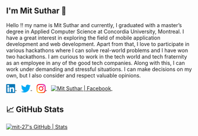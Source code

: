 ## I'm Mit Suthar 👋

Hello !! my name is Mit Suthar and currently, I graduated with a master’s degree in Applied Computer Science at Concordia University, Montreal. I have a great interest in exploring the field of mobile application development and web development. Apart from that, I love to participate in various hackathons where I can solve real-world problems and I have won two hackathons. I am curious to work in the tech world and tech fraternity as an employee in any of the good tech companies. Along with this, I can work under demanding and stressful situations. I can make decisions on my own, but I also consider and respect valuable opinions.

<a href="https://www.linkedin.com/in/mit-suthar-7b5328161/" target="_blank">
  <img align="center" alt="Mit Suthar | Linkedin" width="24px" src="https://github.com/SatYu26/SatYu26/blob/master/Assets/Linkedin.svg" />
</a> &nbsp;&nbsp;
<a href="https://twitter.com/Meetu_27" target="_blank">
  <img align="center" alt="Mit Suthar| Twitter" width="26px" src="https://github.com/SatYu26/SatYu26/blob/master/Assets/Twitter.svg" />
</a> &nbsp;&nbsp;
<a href="https://www.instagram.com/meetu_27/" target="_blank">
  <img align="center" alt="Mit Suthar | Instagram" width="24px" src="https://github.com/SatYu26/SatYu26/blob/master/Assets/Instagram.svg" />
</a> &nbsp;&nbsp;
<a href="https://www.facebook.com/meet.suthar.37">
    <img align="center" alt="Mit Suthar | Facebook" width="24px" src="https://upload.wikimedia.org/wikipedia/en/thumb/0/04/Facebook_f_logo_%282021%29.svg/100px-Facebook_f_logo_%282021%29.svg.png" />
</a> &nbsp;&nbsp;

## &#x1f4c8; GitHub Stats

<be>
  
[![mit-27's GitHub | Stats](https://stats.quine.sh/mit-27/github?theme=dark)](https://quine.sh?utm_source=widgets&utm_campaign=mit-27)

</a>

<br>
<br>
